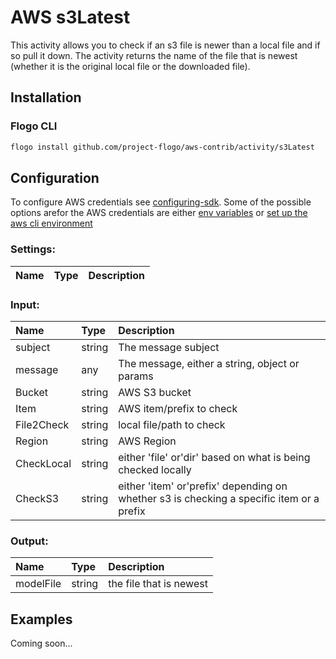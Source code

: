 # AWS s3Latest
This activity allows you to check if an s3 file is newer than a local file and if so pull it down.  The activity returns the name of the file that is newest (whether it is the original local file or the downloaded file).

## Installation

### Flogo CLI
```bash
flogo install github.com/project-flogo/aws-contrib/activity/s3Latest
```
## Configuration
To configure AWS credentials see [configuring-sdk](https://docs.aws.amazon.com/sdk-for-go/v1/developer-guide/configuring-sdk.html).  Some of the possible options arefor the AWS credentials are either [env variables](https://docs.aws.amazon.com/cli/latest/userguide/cli-configure-envvars.html) or [set up the aws cli environment](https://docs.aws.amazon.com/cli/latest/userguide/cli-chap-configure.html)

### Settings:
| Name      | Type   | Description
|:---       | :---   | :---     

### Input:
| Name      | Type   | Description
|:---       | :---   | :---     
| subject   | string | The message subject
| message   | any    | The message, either a string, object or params
| Bucket    |string  | AWS S3 bucket
| Item      |string  | AWS item/prefix to check
| File2Check|string  | local file/path to check
| Region    |string  | AWS Region
| CheckLocal|string  | either 'file' or'dir' based on what is being checked locally
| CheckS3   |string  | either 'item' or'prefix' depending on whether s3 is checking a specific item or a prefix

### Output:
| Name      | Type   | Description
|:---       | :---   | :---     
| modelFile | string | the file that is newest


## Examples
Coming soon...

